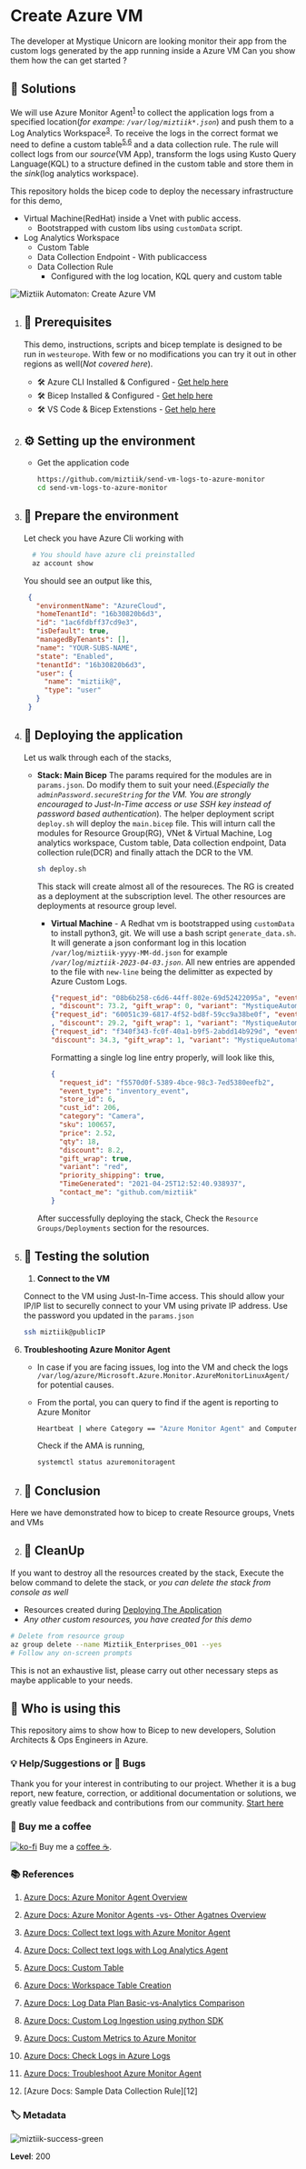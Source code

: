 # Create Azure VM

The developer at Mystique Unicorn are looking monitor their app from the custom logs generated by the app running inside a Azure VM 
Can you show them how the can get started ?

## 🎯 Solutions

We will use Azure Monitor Agent<sup>[1]</sup> to collect the application logs from a specified location(_for exampe: `/var/log/miztiik*.json`_) and push them to a Log Analytics Workspace<sup>[3]</sup>. To receive the logs in the correct format we need to define a custom table<sup>[5],[6]</sup> and a data collection rule. The rule will collect logs from our _source_(VM App), transform the logs using Kusto Query Language(KQL) to a structure defined in the custom table and store them in the _sink_(log analytics workspace).

This repository holds the bicep code to deploy the necessary infrastructure for this demo,
- Virtual Machine(RedHat) inside a Vnet with public access.
  - Bootstrapped with custom libs using `customData` script.
- Log Analytics Workspace
  - Custom Table
  - Data Collection Endpoint - With publicaccess
  - Data Collection Rule
    - Configured with the log location, KQL query and custom table


![Miztiik Automaton: Create Azure VM](images/miztiik_automation_create_azure_vm_architecture_001.png)

1. ## 🧰 Prerequisites

   This demo, instructions, scripts and bicep template is designed to be run in `westeurope`. With few or no modifications you can try it out in other regions as well(_Not covered here_).

   - 🛠 Azure CLI Installed & Configured - [Get help here](https://learn.microsoft.com/en-us/cli/azure/install-azure-cli)
   - 🛠 Bicep Installed & Configured - [Get help here](https://learn.microsoft.com/en-us/azure/azure-resource-manager/bicep/install)
   - 🛠 VS Code & Bicep Extenstions - [Get help here](https://learn.microsoft.com/en-us/azure/azure-resource-manager/bicep/install#vs-code-and-bicep-extension)

2. ## ⚙️ Setting up the environment

   - Get the application code

     ```bash
     https://github.com/miztiik/send-vm-logs-to-azure-monitor
     cd send-vm-logs-to-azure-monitor
     ```

3. ## 🚀 Prepare the environment

   Let check you have Azure Cli working with 

    ```bash
      # You should have azure cli preinstalled
      az account show
    ```

    You should see an output like this,

   ```json
    {
      "environmentName": "AzureCloud",
      "homeTenantId": "16b30820b6d3",
      "id": "1ac6fdbff37cd9e3",
      "isDefault": true,
      "managedByTenants": [],
      "name": "YOUR-SUBS-NAME",
      "state": "Enabled",
      "tenantId": "16b30820b6d3",
      "user": {
        "name": "miztiik@",
        "type": "user"
      }
    }
   ```

4. ## 🚀 Deploying the application

   Let us walk through each of the stacks,

   - **Stack: Main Bicep**
     The params required for the modules are in `params.json`. Do modify them to suit your need.(_Especially the `adminPassword.secureString` for the VM. You are strongly encouraged to Just-In-Time access or use SSH key instead of password based authentication_). The helper deployment script `deploy.sh` will deploy the `main.bicep` file. This will inturn call the modules for Resource Group(RG), VNet & Virtual Machine, Log analytics workspace, Custom table, Data collection endpoint, Data collection rule(DCR) and finally attach the DCR to the VM.

     ```bash
     sh deploy.sh
     ```

     This stack will create almost all of the resoureces. The RG is created as a deployment at the subscription level. The other resources are deployments at resource group level. 

     - **Virtual Machine** - A Redhat vm is bootstrapped using `customData` to install python3, git. We will use a bash script `generate_data.sh`. It will generate a json conformant log in this location `/var/log/miztiik-yyyy-MM-dd.json` for example _`/var/log/miztiik-2023-04-03.json`_. All new entries are appended to the file with `new-line` being the delimitter as expected by Azure Custom Logs.

        ```json
        {"request_id": "08b6b258-c6d6-44ff-802e-69d52422095a", "event_type": "inventory_event", "store_id": 45, "cust_id": 4416, "category": "Camera", "sku": 17293, "price": 44.61, "qty": 15
        , "discount": 73.2, "gift_wrap": 0, "variant": "MystiqueAutomatoon", "priority_shipping": 1, "TimeGenerated": "2023-04-03T10:54:23", "contact_me": "github.com/miztiik" }
        {"request_id": "60051c39-6817-4f52-bd8f-59cc9a38be0f", "event_type": "inventory_event", "store_id": 64, "cust_id": 4081, "category": "Camera", "sku": 17815, "price": 50.92, "qty": 16
        , "discount": 29.2, "gift_wrap": 1, "variant": "MystiqueAutomatoon", "priority_shipping": 0, "TimeGenerated": "2023-04-03T10:54:24", "contact_me": "github.com/miztiik" }
        {"request_id": "f340f343-fc0f-40a1-b9f5-2abdd14b929d", "event_type": "inventory_event", "store_id": 35, "cust_id": 338, "category": "Camera", "sku": 16158, "price": 53.76, "qty": 13,
        "discount": 34.3, "gift_wrap": 1, "variant": "MystiqueAutomatoon", "priority_shipping": 0, "TimeGenerated": "2023-04-03T10:54:25", "contact_me": "github.com/miztiik" }
        ```
        
        Formatting a single log line entry properly, will look like this,

        ```json
        {
          "request_id": "f5570d0f-5389-4bce-98c3-7ed5380eefb2",
          "event_type": "inventory_event",
          "store_id": 6,
          "cust_id": 206,
          "category": "Camera",
          "sku": 100657,
          "price": 2.52,
          "qty": 18,
          "discount": 8.2,
          "gift_wrap": true,
          "variant": "red",
          "priority_shipping": true,
          "TimeGenerated": "2021-04-25T12:52:40.938937",
          "contact_me": "github.com/miztiik"
        }
        ```

     After successfully deploying the stack, Check the `Resource Groups/Deployments` section for the resources.


5. ## 🔬 Testing the solution

   1. **Connect to the VM**

    Connect to the VM using Just-In-Time access. This should allow your IP/IP list to securelly connect to your VM using private IP address. Use the password you updated in the `params.json`

    ```bash
    ssh miztiik@publicIP
    ```

    

  1. **Troubleshooting Azure Monitor Agent**

      - In case if you are facing issues, log into the  VM and check the logs `/var/log/azure/Microsoft.Azure.Monitor.AzureMonitorLinuxAgent/` for potential causes.
      - From the portal, you can query to find if the agent is reporting to Azure Monitor

        ```sh
        Heartbeat | where Category == "Azure Monitor Agent" and Computer == "<computer-name>" | take 10
        ```

        Check if the AMA is running,

        ```sh
        systemctl status azuremonitoragent
        ```

      
6. ## 📒 Conclusion

Here we have demonstrated how to bicep to create Resource groups, Vnets and VMs

2. ## 🧹 CleanUp

If you want to destroy all the resources created by the stack, Execute the below command to delete the stack, or _you can delete the stack from console as well_

- Resources created during [Deploying The Application](#-deploying-the-application)
- _Any other custom resources, you have created for this demo_

```bash
# Delete from resource group
az group delete --name Miztiik_Enterprises_001 --yes
# Follow any on-screen prompts
```

This is not an exhaustive list, please carry out other necessary steps as maybe applicable to your needs.

## 📌 Who is using this

This repository aims to show how to Bicep to new developers, Solution Architects & Ops Engineers in Azure.

### 💡 Help/Suggestions or 🐛 Bugs

Thank you for your interest in contributing to our project. Whether it is a bug report, new feature, correction, or additional documentation or solutions, we greatly value feedback and contributions from our community. [Start here](/issues)

### 👋 Buy me a coffee

[![ko-fi](https://www.ko-fi.com/img/githubbutton_sm.svg)](https://ko-fi.com/Q5Q41QDGK) Buy me a [coffee ☕][900].

### 📚 References


1. [Azure Docs: Azure Monitor Agent Overview][1]
1. [Azure Docs: Azure Monitor Agents -vs- Other Agatnes Overview][2]

1. [Azure Docs: Collect text logs with Azure Monitor Agent][3]
1. [Azure Docs: Collect text logs with Log Analytics Agent][4]
1. [Azure Docs: Custom Table][5]
1. [Azure Docs: Workspace Table Creation][6]
1. [Azure Docs: Log Data Plan Basic-vs-Analytics Comparison][7]
1. [Azure Docs: Custom Log Ingestion using python SDK][8]
1. [Azure Docs: Custom Metrics to Azure Monitor][9]
1. [Azure Docs: Check Logs in Azure Logs][10]
1. [Azure Docs: Troubleshoot Azure Monitor Agent][11]
1. [Azure Docs: Sample Data Collection Rule][12]


### 🏷️ Metadata

![miztiik-success-green](https://img.shields.io/badge/Miztiik:Automation:Level-200-blue)

**Level**: 200

[1]: https://learn.microsoft.com/en-us/azure/azure-monitor/agents/agents-overview
[2]: https://learn.microsoft.com/en-us/azure/azure-monitor/agents/agents-overview#compare-to-legacy-agents
[3]: https://learn.microsoft.com/en-us/azure/azure-monitor/agents/data-collection-text-log
[4]: https://learn.microsoft.com/en-us/azure/azure-monitor/agents/data-sources-custom-logs
[5]: https://learn.microsoft.com/en-us/azure/azure-monitor/agents/data-collection-text-log?tabs=portal#create-a-custom-table
[6]: https://learn.microsoft.com/en-us/azure/templates/microsoft.operationalinsights/workspaces/tables?pivots=deployment-language-bicep
[7]: https://learn.microsoft.com/en-us/azure/azure-monitor/logs/basic-logs-configure?tabs=portal-1
[8]: https://learn.microsoft.com/en-us/python/api/overview/azure/monitor-ingestion-readme?view=azure-python
[9]: https://learn.microsoft.com/en-us/azure/azure-monitor/essentials/metrics-custom-overview
[10]: jsonContext
[11]: https://learn.microsoft.com/en-us/azure/azure-monitor/logs/log-analytics-overview
[11]: https://learn.microsoft.com/en-us/azure/azure-monitor/logs/data-collection-rule-sample-custom-logs



[100]: https://www.udemy.com/course/aws-cloud-security/?referralCode=B7F1B6C78B45ADAF77A9
[101]: https://www.udemy.com/course/aws-cloud-security-proactive-way/?referralCode=71DC542AD4481309A441
[102]: https://www.udemy.com/course/aws-cloud-development-kit-from-beginner-to-professional/?referralCode=E15D7FB64E417C547579
[103]: https://www.udemy.com/course/aws-cloudformation-basics?referralCode=93AD3B1530BC871093D6
[899]: https://www.udemy.com/user/n-kumar/
[900]: https://ko-fi.com/miztiik
[901]: https://ko-fi.com/Q5Q41QDGK